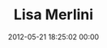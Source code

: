 ---
title: "Lisa Merlini"
date: 2012-05-21 18:25:02 00:00
permalink: /lcmerlini
twitter: ""
likes: [134,534,535,839,391,785,671,253,846]
id: 562
gravatar: "http://www.gravatar.com/avatar/1891d7b4e404e0fd92713e090afad998"
---
